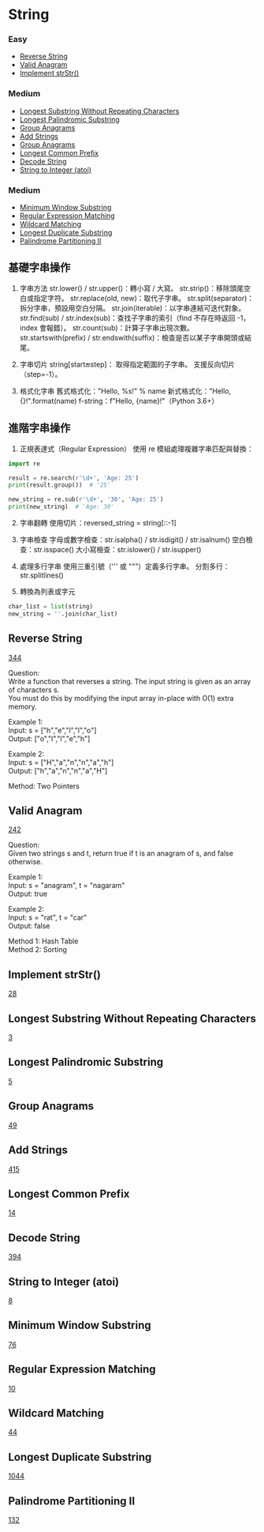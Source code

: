 # String
<!------------------------------------------------------------------------------------------------------------------------------------------------------>
### Easy
- [Reverse String](#Reverse-String)
- [Valid Anagram](#Valid-Anagram)
- [Implement strStr()](#Implement-strStr())

### Medium
- [Longest Substring Without Repeating Characters](#Longest-Substring-Without-Repeating-Characters)
- [Longest Palindromic Substring](#Longest-Palindromic-Substring)
- [Group Anagrams](#Group-Anagrams)
- [Add Strings](#Add-Strings)
- [Group Anagrams](#Group-Anagrams)
- [Longest Common Prefix](#Longest-Common-Prefix)
- [Decode String](#Decode-String)
- [String to Integer (atoi)](#String-to-Integer-(atoi))

### Medium
- [Minimum Window Substring](#Minimum-Window-Substring)
- [Regular Expression Matching](#Regular-Expression-Matching)
- [Wildcard Matching](#Wildcard-Matching)
- [Longest Duplicate Substring](#Longest-Duplicate-Substring)
- [Palindrome Partitioning II](#Palindrome-Partitioning-II)

<!------------------------------------------------------------------------------------------------------------------------------------------------------>
## 基礎字串操作
1. 字串方法
str.lower() / str.upper()：轉小寫 / 大寫。
str.strip()：移除頭尾空白或指定字符。
str.replace(old, new)：取代子字串。
str.split(separator)：拆分字串，預設用空白分隔。
str.join(iterable)：以字串連結可迭代對象。
str.find(sub) / str.index(sub)：查找子字串的索引（find 不存在時返回 -1，index 會報錯）。
str.count(sub)：計算子字串出現次數。
str.startswith(prefix) / str.endswith(suffix)：檢查是否以某子字串開頭或結尾。

2. 字串切片
string[start:end:step]：
取得指定範圍的子字串。
支援反向切片（step=-1）。

3. 格式化字串
舊式格式化："Hello, %s!" % name
新式格式化："Hello, {}!".format(name)
f-string：f"Hello, {name}!"（Python 3.6+）

## 進階字串操作
1. 正規表達式（Regular Expression） 使用 re 模組處理複雜字串匹配與替換：

```python
import re

result = re.search(r'\d+', 'Age: 25')
print(result.group())  # '25'

new_string = re.sub(r'\d+', '30', 'Age: 25')
print(new_string)  # 'Age: 30'
```

2. 字串翻轉
使用切片：reversed_string = string[::-1]

3. 字串檢查
字母或數字檢查：str.isalpha() / str.isdigit() / str.isalnum()
空白檢查：str.isspace()
大小寫檢查：str.islower() / str.isupper()

4. 處理多行字串
使用三重引號（''' 或 """）定義多行字串。
分割多行：str.splitlines()

5. 轉換為列表或字元

```python
char_list = list(string)  
new_string = ''.join(char_list)  
```

<!------------------------------------------------------------------------------------------------------------------------------------------------------>
<!--Easy-->
## Reverse String
[344](https://leetcode.com/problems/reverse-string/)

Question: <br> 
Write a function that reverses a string. The input string is given as an array of characters s. <br>
You must do this by modifying the input array in-place with O(1) extra memory.

Example 1: <br>
Input: s = ["h","e","l","l","o"] <br>
Output: ["o","l","l","e","h"]

Example 2: <br>
Input: s = ["H","a","n","n","a","h"] <br>
Output: ["h","a","n","n","a","H"]

Method: Two Pointers

## Valid Anagram
[242](https://leetcode.com/problems/valid-anagram/)

Question: <br> 
Given two strings s and t, return true if t is an anagram of s, and false otherwise.

Example 1: <br>
Input: s = "anagram", t = "nagaram" <br>
Output: true

Example 2: <br>
Input: s = "rat", t = "car" <br>
Output: false

Method 1: Hash Table <br>
Method 2: Sorting

## Implement strStr()
[28](https://leetcode.com/problems/implement-strStr()/)


<!------------------------------------------------------------------------------------------------------------------------------------------------------>
<!--Medium-->
## Longest Substring Without Repeating Characters
[3](https://leetcode.com/problems/longesr-substring-without-repeating-characters/)
## Longest Palindromic Substring
[5](https://leetcode.com/problems/longest-palindromic-substring/)
## Group Anagrams
[49](https://leetcode.com/problems/group-anagrams/)
## Add Strings
[415](https://leetcode.com/problems/add-strings/)
## Longest Common Prefix
[14](https://leetcode.com/problems/longest-common-prefix/)
## Decode String
[394](https://leetcode.com/problems/decode-string/)
## String to Integer (atoi)
[8](https://leetcode.com/problems/string-to-integer-(atoi)/)

<!------------------------------------------------------------------------------------------------------------------------------------------------------>
<!--Hard-->
## Minimum Window Substring
[76](https://leetcode.com/problems/minimum-window-substring/)
## Regular Expression Matching
[10](https://leetcode.com/problems/regular-expression-matching/)
## Wildcard Matching
[44](https://leetcode.com/problems/wildcard-matching/)
## Longest Duplicate Substring
[1044](https://leetcode.com/problems/longest-duplicate-substring/)
## Palindrome Partitioning II
[132](https://leetcode.com/problems/palindrome-partitioning-II/)

